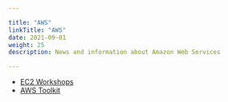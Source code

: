 ```yaml
---

title: "AWS"  
linkTitle: "AWS"  
date: 2021-09-01  
weight: 25
description: News and information about Amazon Web Services

---
```


* [EC2 Workshops](https://ec2spotworkshops.com/)
* [AWS Toolkit](https://docs.aws.amazon.com/toolkit-for-vscode/latest/userguide/toolkit-navigation.html)
